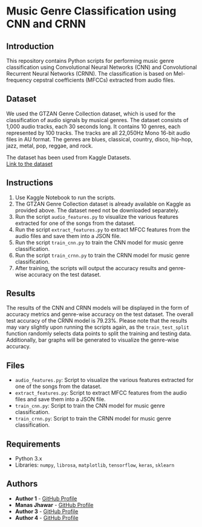 # Music Genre Classification using CNN and CRNN

## Introduction
This repository contains Python scripts for performing music genre classification using Convolutional Neural Networks (CNN) and Convolutional Recurrent Neural Networks (CRNN). The classification is based on Mel-frequency cepstral coefficients (MFCCs) extracted from audio files.

## Dataset
We used the GTZAN Genre Collection dataset, which is used for the classification of audio signals by musical genres. The dataset consists of 1,000 audio tracks, each 30 seconds long. It contains 10 genres, each represented by 100 tracks. The tracks are all 22,050Hz Mono 16-bit audio files in AU format. The genres are blues, classical, country, disco, hip-hop, jazz, metal, pop, reggae, and rock.

The dataset has been used from Kaggle Datasets.  
[Link to the dataset](https://www.kaggle.com/datasets/carlthome/gtzan-genre-collection)

## Instructions
1. Use Kaggle Notebook to run the scripts.
2. The GTZAN Genre Collection dataset is already available on Kaggle as provided above. The dataset need not be downloaded separately.
3. Run the script `audio_features.py` to visualize the various features extracted for one of the songs from the dataset.
4. Run the script `extract_features.py` to extract MFCC features from the audio files and save them into a JSON file.
5. Run the script `train_cnn.py` to train the CNN model for music genre classification.
6. Run the script `train_crnn.py` to train the CRNN model for music genre classification.
7. After training, the scripts will output the accuracy results and genre-wise accuracy on the test dataset.

## Results
The results of the CNN and CRNN models will be displayed in the form of accuracy metrics and genre-wise accuracy on the test dataset. The overall test accuracy of the CRNN model is 79.23%. Please note that the results may vary slightly upon running the scripts again, as the `train_test_split` function randomly selects data points to split the training and testing data. Additionally, bar graphs will be generated to visualize the genre-wise accuracy.

## Files
- `audio_features.py`: Script to visualize the various features extracted for one of the songs from the dataset.
- `extract_features.py`: Script to extract MFCC features from the audio files and save them into a JSON file.
- `train_cnn.py`: Script to train the CNN model for music genre classification.
- `train_crnn.py`: Script to train the CRNN model for music genre classification.

## Requirements
- Python 3.x
- Libraries: `numpy`, `librosa`, `matplotlib`, `tensorflow`, `keras`, `sklearn`

## Authors
- **Author 1** - [GitHub Profile](https://github.com/author1)
- **Manas Jhawar** - [GitHub Profile](https://github.com/Jhawar04manas)
- **Author 3** - [GitHub Profile](https://github.com/author3)
- **Author 4** - [GitHub Profile](https://github.com/author4)

